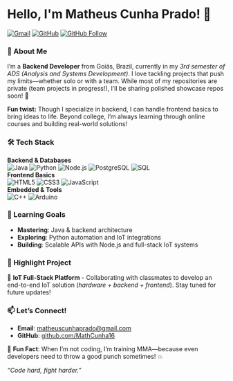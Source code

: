 # Hello, I'm Matheus Cunha Prado! 👋  

[![Gmail](https://img.shields.io/badge/Gmail-D14836?style=for-the-badge&logo=gmail&logoColor=white)](mailto:matheuscunhaprado@gmail.com)
[![GitHub](https://img.shields.io/badge/GitHub-100000?style=for-the-badge&logo=github&logoColor=white)](https://github.com/MathCunha16)
[![GitHub Follow](https://img.shields.io/github/followers/MathCunha16?label=Follow&style=social)](https://github.com/MathCunha16)

### 🌟 About Me  
I’m a **Backend Developer** from Goiás, Brazil, currently in my *3rd semester of ADS (Analysis and Systems Development)*. I love tackling projects that push my limits—whether solo or with a team. While most of my repositories are private (team projects in progress!), I’ll be sharing polished showcase repos soon! 🚀  

**Fun twist:** Though I specialize in backend, I can handle frontend basics to bring ideas to life. Beyond college, I’m always learning through online courses and building real-world solutions!  

### 🛠️ Tech Stack  
**Backend & Databases**  
![Java](https://img.shields.io/badge/Java-ED8B00?style=flat&logo=openjdk&logoColor=white)
![Python](https://img.shields.io/badge/Python-3776AB?style=flat&logo=python&logoColor=white)
![Node.js](https://img.shields.io/badge/Node.js-339933?style=flat&logo=node.js&logoColor=white)
![PostgreSQL](https://img.shields.io/badge/PostgreSQL-316192?style=flat&logo=postgresql&logoColor=white)
![SQL](https://img.shields.io/badge/SQL-4479A1?style=flat&logo=amazon-dynamodb&logoColor=white)  
**Frontend Basics**  
![HTML5](https://img.shields.io/badge/HTML5-E34F26?style=flat&logo=html5&logoColor=white)
![CSS3](https://img.shields.io/badge/CSS3-1572B6?style=flat&logo=css3&logoColor=white)
![JavaScript](https://img.shields.io/badge/JavaScript-F7DF1E?style=flat&logo=javascript&logoColor=black)  
**Embedded & Tools**  
![C++](https://img.shields.io/badge/C++-00599C?style=flat&logo=c%2B%2B&logoColor=white)
![Arduino](https://img.shields.io/badge/Arduino-00979D?style=flat&logo=arduino&logoColor=white)

### 🎯 Learning Goals  
- **Mastering**: Java & backend architecture  
- **Exploring**: Python automation and IoT integrations  
- **Building**: Scalable APIs with Node.js and full-stack IoT systems  

### 🚀 Highlight Project  
🔧 **IoT Full-Stack Platform** - Collaborating with classmates to develop an end-to-end IoT solution (*hardware + backend + frontend*). Stay tuned for future updates!  

### 📫 Let’s Connect!  
- **Email**: [matheuscunhaprado@gmail.com](mailto:matheuscunhaprado@gmail.com)  
- **GitHub**: [github.com/MathCunha16](https://github.com/MathCunha16)  

🥋 **Fun Fact**: When I’m not coding, I’m training MMA—because even developers need to throw a good punch sometimes! 💥  

*“Code hard, fight harder.”*  
